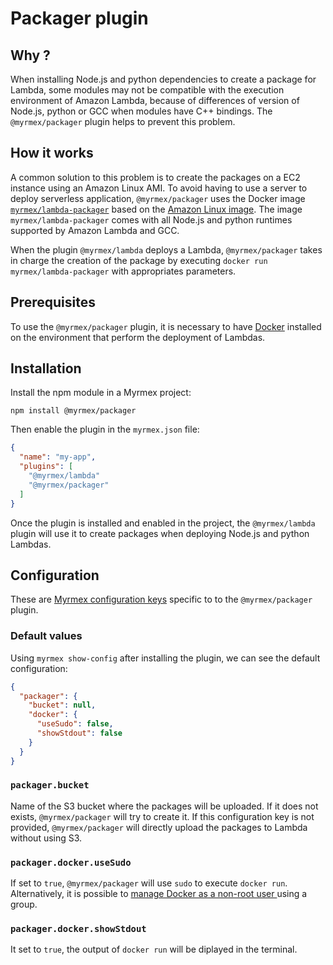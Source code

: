 # Packager plugin

## Why ?

When installing Node.js and python dependencies to create a package for Lambda, some modules may not be compatible with
the execution environment of Amazon Lambda, because of differences of version of Node.js, python or GCC when modules
have C++ bindings. The `@myrmex/packager` plugin helps to prevent this problem.

## How it works

A common solution to this problem is to create the packages on a EC2 instance using an Amazon Linux AMI. To avoid
having to use a server to deploy serverless application, `@myrmex/packager` uses the Docker image
[`myrmex/lambda-packager`](https://github.com/myrmex-org/docker-lambda-packager) based on the
[Amazon Linux image](https://hub.docker.com/_/amazonlinux/). The image `myrmex/lambda-packager` comes with all Node.js
and python runtimes supported by Amazon Lambda and GCC.

When the plugin `@myrmex/lambda` deploys a Lambda, `@myrmex/packager` takes in charge the creation of the package by
executing `docker run myrmex/lambda-packager` with appropriates parameters.

## Prerequisites

To use the `@myrmex/packager` plugin, it is necessary to have [Docker](https://www.docker.com/) installed on the
environment that perform the deployment of Lambdas.

## Installation

Install the npm module in a Myrmex project:

```shell
npm install @myrmex/packager
```

Then enable the plugin in the `myrmex.json` file:

```json
{
  "name": "my-app",
  "plugins": [
    "@myrmex/lambda"
    "@myrmex/packager"
  ]
}
```

Once the plugin is installed and enabled in the project, the `@myrmex/lambda` plugin will use it to create packages
when deploying Node.js and python Lambdas.

## Configuration

These are [Myrmex configuration keys](/manual/installation/getting-started.html#project-configuration) specific to to
the `@myrmex/packager` plugin.

### Default values

Using `myrmex show-config` after installing the plugin, we can see the default configuration:

```json
{
  "packager": {
    "bucket": null,
    "docker": {
      "useSudo": false,
      "showStdout": false
    }
  }
}
```

### `packager.bucket`

Name of the S3 bucket where the packages will be uploaded. If it does not exists, `@myrmex/packager` will try to create
it. If this configuration key is not provided, `@myrmex/packager` will directly upload the packages to Lambda without
using S3.

### `packager.docker.useSudo`

If set to `true`, `@myrmex/packager` will use `sudo` to execute `docker run`. Alternatively, it is possible to
[manage Docker as a non-root user ](https://docs.docker.com/engine/installation/linux/linux-postinstall/) using a group.

### `packager.docker.showStdout`

It set to `true`, the output of `docker run` will be diplayed in the terminal.
